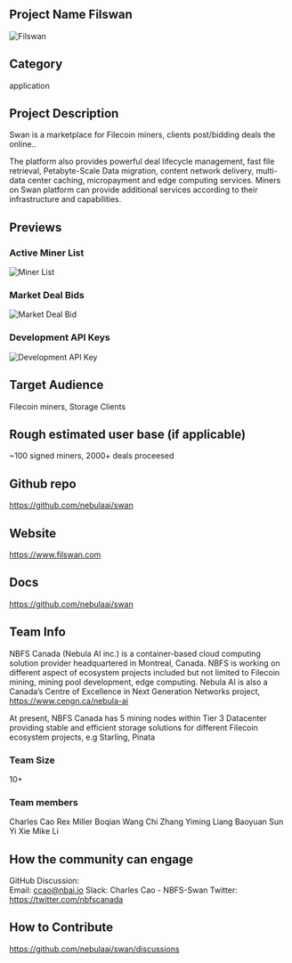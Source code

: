 ## Project Name Filswan
![Filswan](https://github.com/nebulaai/swan/blob/main/doc/swan.png)

## Category 
application

## Project Description
Swan is a marketplace for Filecoin miners, clients post/bidding deals the online.. 

The platform also provides powerful deal lifecycle management, fast file retrieval, Petabyte-Scale Data migration, content network delivery, multi-data center caching, micropayment and edge computing services. Miners on Swan platform can provide additional services according to their infrastructure and capabilities. 


## Previews
### Active Miner List
![Miner List](https://github.com/nebulaai/swan/blob/main/doc/dashboard.png)
### Market Deal Bids
![Market Deal Bid](https://github.com/nebulaai/swan/blob/main/doc/bid.png)
### Development API Keys
![Development API Key](https://github.com/nebulaai/swan/blob/main/doc/api_key.png)

## Target Audience
Filecoin miners, Storage Clients

## Rough estimated user base (if applicable)

~100 signed miners, 2000+ deals proceesed 

## Github repo
https://github.com/nebulaai/swan

## Website
https://www.filswan.com

## Docs
https://github.com/nebulaai/swan

## Team Info

NBFS Canada (Nebula AI inc.) is a container-based cloud computing solution provider headquartered in Montreal, Canada. NBFS is working on different aspect of ecosystem projects included but not limited to Filecoin mining, mining pool development, edge computing. Nebula AI is also a Canada’s Centre of Excellence in Next Generation Networks project, https://www.cengn.ca/nebula-ai

At present, NBFS Canada has 5 mining nodes within Tier 3 Datacenter providing stable and efficient storage solutions for different Filecoin ecosystem projects, e.g Starling, Pinata


### Team Size  
10+

### Team members  
Charles Cao
Rex Miller
Boqian Wang
Chi Zhang
Yiming Liang
Baoyuan Sun
Yi Xie
Mike Li

## How the community can engage
GitHub Discussion: <!--Start a disucssion with the community here: https://github.com/filecoin-project/community/discussions/new and attach the link!-->  
Email:  ccao@nbai.io
Slack:  Charles Cao - NBFS-Swan
Twitter:  https://twitter.com/nbfscanada

## How to Contribute
https://github.com/nebulaai/swan/discussions
